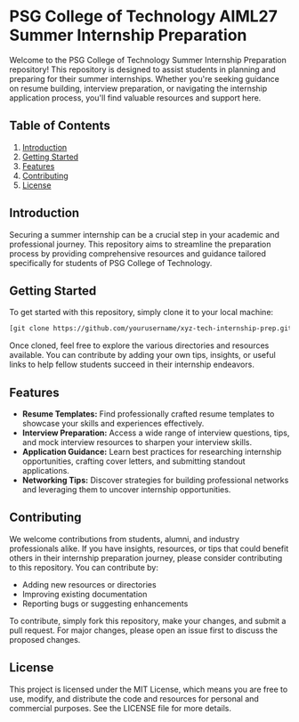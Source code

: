 # PSG College of Technology AIML27 Summer Internship Preparation

Welcome to the PSG College of Technology Summer Internship Preparation repository! This repository is designed to assist students in planning and preparing for their summer internships. Whether you're seeking guidance on resume building, interview preparation, or navigating the internship application process, you'll find valuable resources and support here.

## Table of Contents

1. [Introduction](#introduction)
2. [Getting Started](#getting-started)
3. [Features](#features)
4. [Contributing](#contributing)
5. [License](#license)

## Introduction

Securing a summer internship can be a crucial step in your academic and professional journey. This repository aims to streamline the preparation process by providing comprehensive resources and guidance tailored specifically for students of PSG College of Technology.

## Getting Started

To get started with this repository, simply clone it to your local machine:

```bash
[git clone https://github.com/yourusername/xyz-tech-internship-prep.git](https://github.com/Dhaarun-Abhimanyu/Summer_Intern_Prep.git)
```
Once cloned, feel free to explore the various directories and resources available. You can contribute by adding your own tips, insights, or useful links to help fellow students succeed in their internship endeavors.

## Features

- **Resume Templates:** Find professionally crafted resume templates to showcase your skills and experiences effectively.
- **Interview Preparation:** Access a wide range of interview questions, tips, and mock interview resources to sharpen your interview skills.
- **Application Guidance:** Learn best practices for researching internship opportunities, crafting cover letters, and submitting standout applications.
- **Networking Tips:** Discover strategies for building professional networks and leveraging them to uncover internship opportunities.

## Contributing

We welcome contributions from students, alumni, and industry professionals alike. If you have insights, resources, or tips that could benefit others in their internship preparation journey, please consider contributing to this repository. You can contribute by:

- Adding new resources or directories
- Improving existing documentation
- Reporting bugs or suggesting enhancements

To contribute, simply fork this repository, make your changes, and submit a pull request. For major changes, please open an issue first to discuss the proposed changes.

## License

This project is licensed under the MIT License, which means you are free to use, modify, and distribute the code and resources for personal and commercial purposes. See the LICENSE file for more details.
